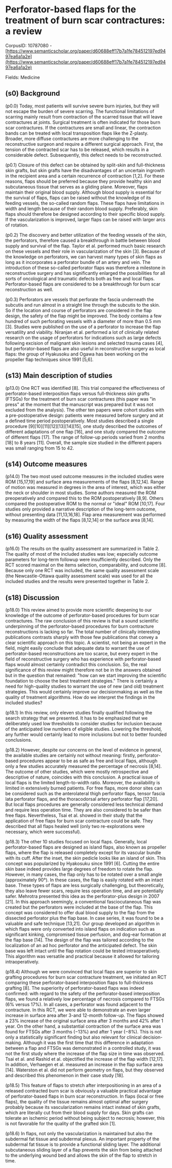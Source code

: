 # Perforator-based flaps for the treatment of burn scar contractures: a review

CorpusID: 10787080 - [https://www.semanticscholar.org/paper/d60688eff17b7a1fe784512197ed9497ea6a1a2e](https://www.semanticscholar.org/paper/d60688eff17b7a1fe784512197ed9497ea6a1a2e)

Fields: Medicine

## (s0) Background
(p0.0) Today, most patients will survive severe burn injuries, but they will not escape the burden of severe scarring. The functional limitations of scarring mainly result from contraction of the scarred tissue that will leave contractures at joints. Surgical treatment is often indicated for those burn scar contractures. If the contractures are small and linear, the contraction bands can be treated with local transposition flaps like the Z-plasty. Broader, more diffuse contractures are more challenging to the reconstructive surgeon and require a different surgical approach. First, the tension of the contracted scar has to be released, which results in a considerable defect. Subsequently, this defect needs to be reconstructed.

(p0.1) Closure of this defect can be obtained by split-skin and full-thickness skin grafts, but skin grafts have the disadvantages of an uncertain ingrowth in the recipient area and a certain recurrence of contraction [1,2]. For these reasons, flaps should be preferred because they provide healthy skin and subcutaneous tissue that serves as a gliding plane. Moreover, flaps maintain their original blood supply. Although blood supply is essential for the survival of flaps, flaps can be raised without the knowledge of its feeding vessels, the so-called random flaps. These flaps have limitations in width and length because of their random blood supply. Preferably, skin flaps should therefore be designed according to their specific blood supply. If the vascularization is improved, larger flaps can be raised with larger arcs of rotation.

(p0.2) The discovery and better utilization of the feeding vessels of the skin, the perforators, therefore caused a breakthrough in battle between blood supply and survival of the flap. Taylor et al. performed much basic research on these vessels and their role in vascularization of the skin [3]. Because of the knowledge on perforators, we can harvest many types of skin flaps as long as it incorporates a perforator bundle of an artery and vein. The introduction of these so-called perforator flaps was therefore a milestone in reconstructive surgery and has significantly enlarged the possibilities for all sorts of oncological and traumatic defects both as free and local flaps. Perforator-based flaps are considered to be a breakthrough for burn scar reconstruction as well.

(p0.3) Perforators are vessels that perforate the fascia underneath the subcutis and run almost in a straight line through the subcutis to the skin. So if the location and course of perforators are considered in the flap design, the safety of the flap might be improved. The body contains a few hundred of such perforating vessels with a diameter of more than 0.5 mm [3]. Studies were published on the use of a perforator to increase the flap versatility and viability. Niranjan et al. performed a lot of clinically related research on the usage of perforators for indications such as large defects following excision of malignant skin lesions and selected trauma cases [4], but perforator-based flaps are also useful in reconstructive surgery as local flaps: the group of Hyakusoku and Ogawa has been working on the propeller flap techniques since 1991 [5,6].
## (s13) Main description of studies
(p13.0) One RCT was identified [8]. This trial compared the effectiveness of perforator-based interposition flaps versus full-thickness skin grafts (FTSGs) for the treatment of burn scar contractures (this paper was "in press" at the moment that the manuscript was prepared but it was not excluded from the analysis). The other ten papers were cohort studies with a pre-postoperative design: patients were measured before surgery and at a defined time period postoperatively. Most studies described a single procedure [9][10][11][12][13][14][15], one study described the outcomes of different adaptations of one flap [16], and one study compared the outcome of different flaps [17]. The range of follow-up periods varied from 2 months [18] to 8 years [11]. Overall, the sample size studied in the different papers was small ranging from 15 to 42.
## (s14) Outcome measures
(p14.0) The two most used outcome measures in the included studies were ROM [15,17,19] and surface area measurements of the flaps [8,12,14]. Range of motion was measured in degrees in the area of interest, which was either the neck or shoulder in most studies. Some authors measured the ROM preoperatively and compared this to the ROM postoperatively [8,9]. Others compared the postoperative ROM to the normal or "ideal" ROM [10,17]. Four studies only provided a narrative description of the long-term outcome, without presenting data [11,13,16,18]. Flap area measurement was performed by measuring the width of the flaps [8,12,14] or the surface area [8,14].
## (s16) Quality assessment
(p16.0) The results on the quality assessment are summarized in Table 2. The quality of most of the included studies was low; especially outcome parameters for long-term followup were insufficiently described. Only the RCT scored maximal on the items selection, comparability, and outcome [8]. Because only one RCT was included, the same quality assessment scale (the Newcastle-Ottawa quality assessment scale) was used for all the included studies and the results were presented together in Table 2.
## (s18) Discussion
(p18.0) This review aimed to provide more scientific deepening to our knowledge of the outcome of perforator-based procedures for burn scar contractures. The raw conclusion of this review is that a sound scientific underpinning of the perforator-based procedures for burn contracture reconstructions is lacking so far. The total number of clinically interesting publications contrasts  sharply with those few publications that convey a clear scientific approach on this topic. A scientist, not being an expert in the field, might easily conclude that adequate data to warrant the use of perforator-based reconstructions are too scarce, but every expert in the field of reconstructive surgery who has experience with perforator-based flaps would almost certainly contradict this conclusion. So, the real significance of this review might therefore not be in the answers obtained but in the question that remained: "how can we start improving the scientific foundation to choose the best treatment strategies." There is certainly a need for high-quality studies to warrant the use of new (and old) treatment strategies. This would certainly improve our decisionmaking as well as the quality of treatment algorithms. How do we interpret the findings in the included studies?

(p18.1) In this review, only eleven studies finally qualified following the search strategy that we presented. It has to be emphasized that we deliberately used low thresholds to consider studies for inclusion because of the anticipated low numbers of eligible studies. Lowering the threshold, any further would certainly lead to more inclusions but not to better founded conclusions.

(p18.2) However, despite our concerns on the level of evidence in general, the available studies are certainly not without meaning: firstly, perforator-based procedures appear to be as safe as free and local flaps, although only a few studies accurately measured the percentage of necrosis [8,14]. The outcome of other studies, which were mostly retrospective and descriptive of nature, coincides with this conclusion. A practical issue of local flaps is the limited length-to-width ratio. Moreover, the availability is limited in extensively burned patients. For free flaps, more donor sites can be considered such as the anterolateral thigh perforator flaps, tensor fascia lata perforator flaps, and the thoracodorsal artery perforator flap [17,20]. But local flaps procedures are generally considered less technical demand and require less operation time. They are also considered to be safer than free flaps. Nevertheless, Tsai et al. showed in their study that the application of free flaps for burn scar contracture could be safe. They described that all flaps healed well (only two re-explorations were necessary, which were successful).

(p18.3) The other 10 studies focused on local flaps. Generally, local perforator-based flaps are designed as island flaps, also known as propeller flaps, where the flap is released completely except for its vascular bundle with its cuff. After the inset, the skin pedicle looks like an island of skin. This concept was popularized by Hyakosuku since 1991 [6]. Cutting the entire skin base indeed provides large degrees of freedom to rotate the flap. However, in many cases, the flap only has to be rotated over a small angle (approximately 90°). In these cases, the flap is easily rotated with an intact base. These types of flaps are less surgically challenging, but theoretically, they also leave fewer scars, require less operation time, and are potentially safer. Mehrotra presented this idea as the perforator-plus design in 2007 [21]. In this approach seemingly, a conventional fasciocutaneous flap was created but the perforators were included at the base of the flap. This concept was considered to offer dual blood supply to the flap from the dissected perforator plus the flap base. In case series, it was found to be a valuable and safe technique [13,21]. Our group developed an algorithm in which flaps were only converted into island flaps on indication such as significant kinking, compromised tissue perfusion, and dog-ear formation at the flap base [14]. The design of the flap was tailored according to the localization of an ad hoc perforator and the anticipated defect. The skin base was left intact until the flap rotation could be tested intraoperatively. This algorithm was versatile and practical because it allowed for tailoring intraoperatively.

(p18.4) Although we were convinced that local flaps are superior to skin grafting procedures for burn scar contracture treatment, we initiated an RCT comparing these perforator-based interposition flaps to full-thickness grafting [8]. The superiority of perforator-based flaps was indeed confirmed: with regard to the safety of the perforator-based interposition flaps, we found a relatively low percentage of necrosis compared to FTSGs (6% versus 17%). In all cases, a perforator was found adjacent to the contracture. In this RCT, we were able to demonstrate an even larger increase in surface area after 3-and 12-month follow-up. The flaps showed a 23% increase of the original surface area after 3 months and 42% after 1 year. On the other hand, a substantial contraction of the surface area was found for FTSGs after 3 months (−13%) and after 1 year (−8%). This is not only a statistically significant finding but also relevant for clinical decision-making. Although it was the first time that this difference in adaptation between a flap and FTSGs was demonstrated in a controlled study, it was not the first study where the increase of the flap size in time was observed. Tsai et al. and Rashid et al. objectified the increase of the flap width [12,17]. In addition, Verhaegen et al. measured an increase in the flap surface area [14]. Waterston et al. did not perform geometry on flaps, but they observed and described this phenomenon in their case study [18].

(p18.5) This feature of flaps to stretch after interpositioning in an area of a released contracted burn scar is obviously a valuable practical advantage of perforator-based flaps in burn scar reconstruction. In flaps (local or free flaps), the quality of the tissue remains almost optimal after surgery probably because its vascularization remains intact instead of skin grafts, which are literally cut from their blood supply for days. Skin grafts can tolerate an ischemic period without being subject to necrosis; however, this is not favorable for the quality of the grafted skin [1].

(p18.6) In flaps, not only the vascularization is maintained but also the subdermal fat tissue and subdermal plexus. An important property of the subdermal fat tissue is to provide a functional sliding layer. The additional subcutaneous sliding layer of a flap prevents the skin from being attached to the underlying wound bed and allows the skin of the flap to stretch in time.
